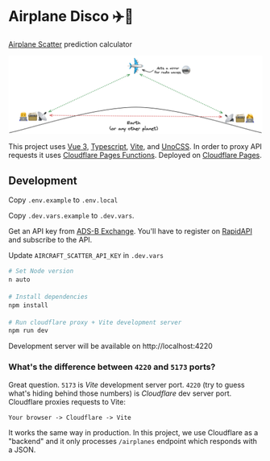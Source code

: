 # Airplane Disco ✈️🪩

[Airplane Scatter](https://en.wikipedia.org/wiki/Airplane_scatter) prediction calculator

![Amateur radio operator unable to contact another operator due to curvature of the Earth. However, they are able to establish a contact by bouncing off radio waves on an airplan overflying between them](how-airplane-scatter-works.png)

This project uses [Vue 3](https://vuejs.org/), [Typescript](https://www.typescriptlang.org/), [Vite](https://vitejs.dev/), and [UnoCSS](https://github.com/unocss/unocss). In order to proxy API requests it uses [Cloudflare Pages Functions](https://developers.cloudflare.com/pages/platform/functions/). Deployed on [Cloudflare Pages](https://pages.cloudflare.com/).

## Development

Copy `.env.example` to `.env.local`

Copy `.dev.vars.example` to `.dev.vars`.

Get an API key from [ADS-B Exchange](https://www.adsbexchange.com/free-aircraft-scatter-data-via-rapidapi/). You'll have to register on [RapidAPI](https://rapidapi.com) and subscribe to the API.

Update `AIRCRAFT_SCATTER_API_KEY` in `.dev.vars`

```sh
# Set Node version
n auto

# Install dependencies
npm install

# Run cloudflare proxy + Vite development server
npm run dev
```

Development server will be available on http://localhost:4220

### What's the difference between `4220` and `5173` ports?

Great question. `5173` is _Vite_ development server port. `4220` (try to guess what's hiding behind those numbers) is _Cloudflare_ dev server port. Cloudflare proxies requests to Vite:

```
Your browser -> Cloudflare -> Vite
```

It works the same way in production. In this project, we use Cloudflare as a "backend" and it only processes `/airplanes` endpoint which responds with a JSON.
